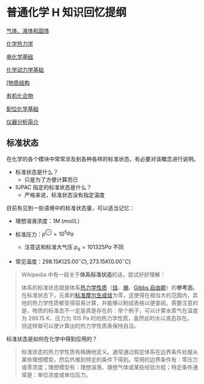 # 普通化学 H 知识回忆提纲

[气体、液体和固体]()

[化学热力学](化学热力学.md)

[电化学基础](电化学基础.md)

[化学动力学基础](化学动力学基础.md)

[[物质结构]()

[有机化合物]()

[配位化学基础]()

[仪器分析简介]()

## 标准状态

在化学的各个模块中常常涉及到各种各样的标准状态，有必要对该概念进行说明。

-   标准状态是什么？
    -   只是为了方便计算而已
-   IUPAC 指定的标准状态是什么？
    -   严格来说，标准状态没有指定温度

目前有见到一些语境中的标准状态量，可以适当记忆：

-   理想溶液浓度：$1M\ (mol/L)$
-   标准压力：$p^\ominus=10^5Pa$

    -   注意这和标准大气压 $p_a=101325Pa$ 不同

-   常见温度：$298.15K(25.00^{\circ}C),273.15K(0.00^{\circ}C)$

> Wikipedia 中有一段关于**体系标准状态**的话，尝试好好理解：
>
> 体系的标准状态就是体系[热力学性质](https://zh.wikipedia.org/wiki/态函数)（[焓](https://zh.wikipedia.org/wiki/焓)、[熵](https://zh.wikipedia.org/wiki/熵)、[Gibbs 自由能](https://zh.wikipedia.org/wiki/吉布斯能)）的**参考态**。在标准状态下，元素的[标准摩尔生成焓](https://zh.wikipedia.org/wiki/标准摩尔生成焓)为零，这使得在相当大的范围内，其他的热力学性质都变得容易计算，并能够以制成表格以便查阅。需要注意的是，物质的标准态不一定是真是存在的：举个例子，可以计算水蒸气在温度为 298.15 K、压力为 105 Pa 时的热力学性质，虽然此时水以液态存在。 但这样做可以使计算出的热力学性质表保持自洽。

标准状态是如何在化学中得到应用的？

> 标准状态的热力学性质有精确地定义。通常通过假定体系在边界条件处服从某些理想模型，然后外推到特定的条件下得到。常用的边界条件有：零压力或零浓度；理想模型有：理想溶液、理想气体或某些经验方程；特定条件通常是：单位浓度或单位压力。
